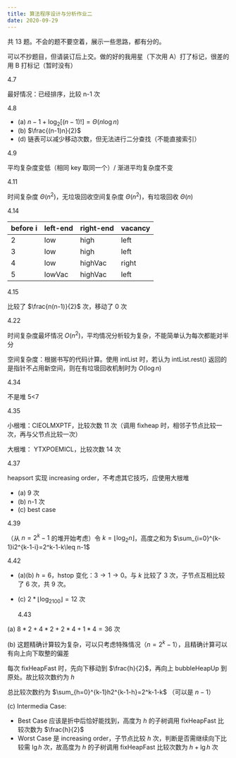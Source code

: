 ```yaml
---
title: 算法程序设计与分析作业二
date: 2020-09-29
---
```


共 13 题。不会的题不要空着，展示一些思路，都有分的。

可以不抄题目，但请装订后上交。做的好的我用星（下次用 A）打了标记，很差的用 B 打标记（暂时没有）

4.7

最好情况：已经排序，比较 n-1 次

4.8

- (a) $n-1+\log_2[(n-1)!]=\Theta(n\log n)$
- (b) $\frac{(n-1)n}{2}$
- (d) 链表可以减少移动次数，但无法进行二分查找（不能直接索引）

4.9

平均复杂度变低（相同 key 取同一个）/ 渐进平均复杂度不变

4.11

时间复杂度 $\Theta(n^2)$，无垃圾回收空间复杂度 $\Theta(n^2)$，有垃圾回收 $\Theta(n)$

4.14

| before i | left-end | right-end | vacancy |
| -------- | -------- | --------- | ------- |
| 2        | low      | high      | left    |
| 3        | low      | high      | left    |
| 4        | low      | highVac   | right   |
| 5        | lowVac   | highVac   | left    |

4.15

比较了 $\frac{n(n-1)}{2}$ 次，移动了 0 次

4.22

时间复杂度最坏情况 $O(n^2)$，平均情况分析较为复杂，不能简单认为每次都能对半分

空间复杂度：根据书写的代码计算。使用 intList 时，若认为 intList.rest() 返回的是指针不占用新空间，则在有垃圾回收机制时为 $O(\log n)$

4.34

不是堆 5<7

4.35

小根堆：CIEOLMXPTF，比较次数 11 次（调用 fixheap 时，相邻子节点比较一次，再与父节点比较一次）

大根堆： YTXPOEMICL，比较次数 14 次

4.37

heapsort 实现 increasing order，不考虑其它技巧，应使用大根堆

- (a) 9 次
- (b) n-1 次
- (c) best case

4.39

（从 $n=2^k-1$ 的堆开始考虑）令 $k=\lfloor\log_2 n\rfloor$，高度之和为 $\sum_{i=0}^{k-1}i2^{k-1-i}=2^k-1-k\leq n-1$

4.42

- (a)(b) $h=6$，hstop 变化：$3\rightarrow 1\rightarrow 0$。与 $k$ 比较了 3 次，子节点互相比较了 6 次，共 9 次。
- (c) $2*\lfloor \log_2100\rfloor = 12$ 次

  4.43

(a) $8*2+4*2+2*4+1*4=36$ 次

(b) 这题精确计算较为复杂，可以只考虑特殊情况（$n=2^k-1$），且精确计算可以有向上向下取整的偏差

每次 fixHeapFast 时，先向下移动到 $\frac{h}{2}$，再向上 bubbleHeapUp 到原处。故比较次数约为 $h$

总比较次数约为 $\sum_{h=0}^{k-1}h2^{k-1-h}=2^k-1-k$ （可以是 $n-1$）

(c) Intermedia Case:

- Best Case 应该是折中后恰好能找到，高度为 $h$ 的子树调用 fixHeapFast 比较次数为 $\frac{h}{2}$
- Worst Case 是 increasing order，子节点比较 $h$ 次，判断是否需继续向下比较需 $\lg h$ 次，故高度为 $h$ 的子树调用 fixHeapFast 比较次数为 $h+\lg h$ 次
